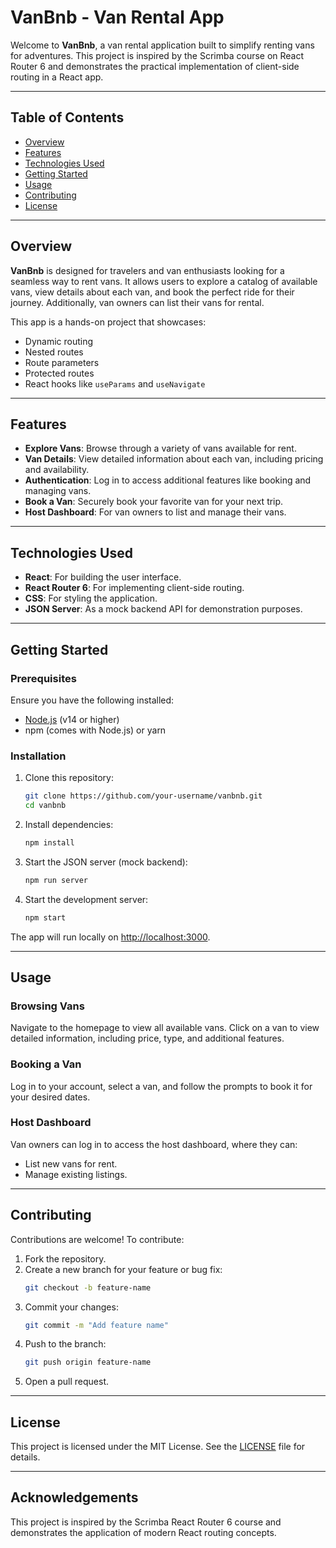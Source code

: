 # VanBnb - Van Rental App

Welcome to **VanBnb**, a van rental application built to simplify renting vans for adventures. This project is inspired by the Scrimba course on React Router 6 and demonstrates the practical implementation of client-side routing in a React app.

---

## Table of Contents
- [Overview](#overview)
- [Features](#features)
- [Technologies Used](#technologies-used)
- [Getting Started](#getting-started)
- [Usage](#usage)
- [Contributing](#contributing)
- [License](#license)

---

## Overview

**VanBnb** is designed for travelers and van enthusiasts looking for a seamless way to rent vans. It allows users to explore a catalog of available vans, view details about each van, and book the perfect ride for their journey. Additionally, van owners can list their vans for rental.

This app is a hands-on project that showcases:
- Dynamic routing
- Nested routes
- Route parameters
- Protected routes
- React hooks like `useParams` and `useNavigate`

---

## Features

- **Explore Vans**: Browse through a variety of vans available for rent.
- **Van Details**: View detailed information about each van, including pricing and availability.
- **Authentication**: Log in to access additional features like booking and managing vans.
- **Book a Van**: Securely book your favorite van for your next trip.
- **Host Dashboard**: For van owners to list and manage their vans.

---

## Technologies Used

- **React**: For building the user interface.
- **React Router 6**: For implementing client-side routing.
- **CSS**: For styling the application.
- **JSON Server**: As a mock backend API for demonstration purposes.

---

## Getting Started

### Prerequisites

Ensure you have the following installed:
- [Node.js](https://nodejs.org/) (v14 or higher)
- npm (comes with Node.js) or yarn

### Installation

1. Clone this repository:
   ```bash
   git clone https://github.com/your-username/vanbnb.git
   cd vanbnb
   ```

2. Install dependencies:
   ```bash
   npm install
   ```

3. Start the JSON server (mock backend):
   ```bash
   npm run server
   ```

4. Start the development server:
   ```bash
   npm start
   ```

The app will run locally on [http://localhost:3000](http://localhost:3000).

---

## Usage

### Browsing Vans
Navigate to the homepage to view all available vans. Click on a van to view detailed information, including price, type, and additional features.

### Booking a Van
Log in to your account, select a van, and follow the prompts to book it for your desired dates.

### Host Dashboard
Van owners can log in to access the host dashboard, where they can:
- List new vans for rent.
- Manage existing listings.

---

## Contributing

Contributions are welcome! To contribute:

1. Fork the repository.
2. Create a new branch for your feature or bug fix:
   ```bash
   git checkout -b feature-name
   ```
3. Commit your changes:
   ```bash
   git commit -m "Add feature name"
   ```
4. Push to the branch:
   ```bash
   git push origin feature-name
   ```
5. Open a pull request.

---

## License

This project is licensed under the MIT License. See the [LICENSE](LICENSE) file for details.

---

## Acknowledgements

This project is inspired by the Scrimba React Router 6 course and demonstrates the application of modern React routing concepts.